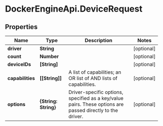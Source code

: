 # DockerEngineApi.DeviceRequest

## Properties
Name | Type | Description | Notes
------------ | ------------- | ------------- | -------------
**driver** | **String** |  | [optional] 
**count** | **Number** |  | [optional] 
**deviceIDs** | **[String]** |  | [optional] 
**capabilities** | **[[String]]** | A list of capabilities; an OR list of AND lists of capabilities.  | [optional] 
**options** | **{String: String}** | Driver-specific options, specified as a key/value pairs. These options are passed directly to the driver.  | [optional] 


